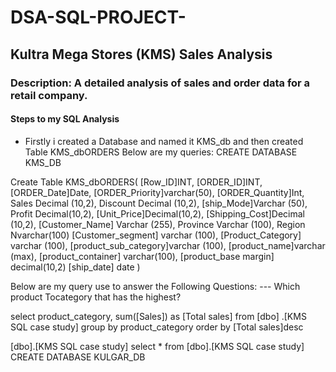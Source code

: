 # DSA-SQL-PROJECT-
## Kultra Mega Stores (KMS) Sales Analysis
### Description: A detailed analysis of sales and order data for a retail company.
#### Steps to my SQL Analysis 
- Firstly i created a Database and named it KMS_db and then created Table KMS_dbORDERS
Below are my queries:
CREATE DATABASE KMS_DB

Create Table KMS_dbORDERS(
[Row_ID]INT,
[ORDER_ID]INT,
[ORDER_Date]Date,
[ORDER_Priority]varchar(50),
[ORDER_Quantity]Int,
Sales Decimal (10,2),
Discount Decimal (10,2),
[ship_Mode]Varchar (50),
Profit Decimal(10,2),
[Unit_Price]Decimal(10,2),
[Shipping_Cost]Decimal (10,2),
[Customer_Name] Varchar (255),
Province Varchar (100),
Region Nvarchar(100)
[Customer_segment] varchar (100),
[Product_Category]  varchar (100),
[product_sub_category]varchar (100),
[product_name]varchar (max),
[product_container] varchar(100),
[product_base margin] decimal(10,2)
[ship_date] date
)

Below are my query use to answer the Following Questions:
--- Which product Tocategory that has the highest?

select product_category, sum([Sales]) as [Total sales]
from [dbo] .[KMS SQL case study]
group by product_category
order by [Total sales]desc

[dbo].[KMS SQL case study]
select * from [dbo].[KMS SQL case study]
CREATE DATABASE KULGAR_DB
